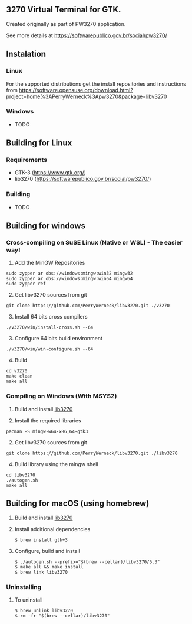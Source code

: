 ## 3270 Virtual Terminal for GTK.

Created originally as part of PW3270 application.

See more details at https://softwarepublico.gov.br/social/pw3270/

## Instalation

### Linux

For the supported distributions get the install repositories and instructions from https://software.opensuse.org/download.html?project=home%3APerryWerneck%3Apw3270&package=libv3270

### Windows

 * TODO

## Building for Linux

### Requirements

 * GTK-3 (https://www.gtk.org/)
 * lib3270 (https://softwarepublico.gov.br/social/pw3270/)

### Building

 * TODO


## Building for windows

### Cross-compiling on SuSE Linux (Native or WSL) - The easier way!

1. Add the MinGW Repositories

```
sudo zypper ar obs://windows:mingw:win32 mingw32
sudo zypper ar obs://windows:mingw:win64 mingw64
sudo zypper ref
```

2. Get libv3270 sources from git

```
git clone https://github.com/PerryWerneck/libv3270.git ./v3270
```

3. Install 64 bits cross compilers

```
./v3270/win/install-cross.sh --64
```

3. Configure 64 bits build environment

```
./v3270/win/win-configure.sh --64
```

4. Build

```
cd v3270
make clean
make all
```

### Compiling on Windows (With MSYS2)

1. Build and install [lib3270](../../../lib3270)

2. Install the required libraries

```
pacman -S mingw-w64-x86_64-gtk3
```

2. Get libv3270 sources from git

```
git clone https://github.com/PerryWerneck/libv3270.git ./libv3270
```

4. Build library using the mingw shell

```
cd libv3270
./autogen.sh
make all
```

## Building for macOS (using homebrew)

1. Build and install [lib3270](../../../lib3270)

2. Install additional dependencies

	```shell
	$ brew install gtk+3
	```

3. Configure, build and install

	```shell
	$ ./autogen.sh --prefix="$(brew --cellar)/libv3270/5.3"
	$ make all && make install
	$ brew link libv3270
	```

### Uninstalling

1. To uninstall

	```shell
	$ brew unlink libv3270
	$ rm -fr "$(brew --cellar)/libv3270"
	```

